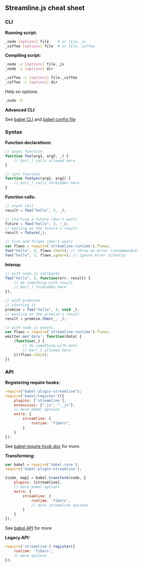 ## Streamline.js cheat sheet

### CLI

**Running script:**

```sh
_node [options] file    # or file._js
_coffee [options] file  # or file._coffee
```

**Compiling script:**

```sh
_node -c [options] file._js
_node -c [options] dir

_coffee -c [options] file._coffee
_coffee -c [options] dir
```

Help on options:

``` sh
_node -h
```

**Advanced CLI:**

See [babel CLI](https://babeljs.io/docs/usage/cli/) and [babel config file](https://babeljs.io/docs/usage/babelrc/)

### Syntax

**Function declarations:**

``` javascript
// async function
function foo(arg1, arg2, _) {
	// bar(_) calls allowed here
}

// sync function
function fooSync(arg1, arg2) {
	// bar(_) calls forbidden here
}
```

**Function calls:**

``` javascript
// async call
result = foo("hello", 3, _);

// starting a future (don't wait)
future = foo("hello", 3, !_);
// waiting on the future's result
result = future(_);

// fire and forget (don't wait)
var flows = require('streamline-runtime').flows;
foo("hello", 3, flows.check); // throw on error (recommended)
foo("hello", 3, flows.ignore); // ignore error silently
```

**Interop:**

``` javascript
// with node.js callbacks
foo("hello", 3, function(err, result) {
	// do something with result
	// bar(_) forbidden here
});

// with promises
// starting it
promise = foo("hello", 3, void _);
// waiting on the promise's result
result = promise.then(_, _);

// with node.js events
var flows = require('streamline-runtime').flows;
emitter.on('data', function(data) {
	(function(_) {
	    // do something with data
		// bar(_) allowed here
	})(flows.check);
})
```

### API

**Registering require hooks:**

``` javascript
require("babel-plugin-streamline");
require('babel/register')({
	plugins: ['streamline'],
	extensions: [".js", "._js"],
	// more babel options
	extra: {
		streamline: {
			runtime: "fibers",
		}
	}
});
```
See [babel require hook doc](https://babeljs.io/docs/usage/require/) for more.

**Transforming:**

``` javascript
var babel = require('babel-core');
require('babel-plugin-streamline');

{code, map} = babel.transform(code, {
	plugins: [streamline],
	// more babel options
	extra: {
		streamline: {
			runtime: 'fibers',
			// more streamline options
		}
	}
});
```
See [babel API](https://babeljs.io/docs/usage/api/) for more

**Legacy API:**

``` javascript
require('streamline').register({
	runtime: 'fibers',
	// more options
});
```


